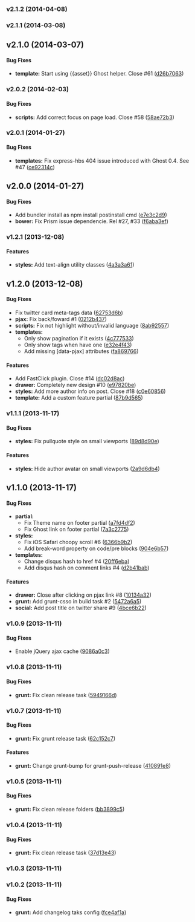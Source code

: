 <a name="v2.1.2"></a>
### v2.1.2 (2014-04-08)

<a name="v2.1.1"></a>
### v2.1.1 (2014-03-08)

<a name="v2.1.0"></a>
## v2.1.0 (2014-03-07)


#### Bug Fixes

* **template:** Start using {{asset}} Ghost helper. Close #61 ([d26b7063](http://github.com/oswaldoacauan/ghostium/commit/d26b706391f8866e38b8a47efb39cd9767c20942))

<a name="v2.0.2"></a>
### v2.0.2 (2014-02-03)


#### Bug Fixes

* **scripts:** Add correct focus on page load. Close #58 ([58ae72b3](http://github.com/oswaldoacauan/ghostium/commit/58ae72b3b29ff1b32f38fd6728b7c8d65044ed8f))

<a name="v2.0.1"></a>
### v2.0.1 (2014-01-27)


#### Bug Fixes

* **templates:** Fix express-hbs 404 issue introduced with Ghost 0.4. See #47 ([ce92314c](http://github.com/oswaldoacauan/ghostium/commit/ce92314c0a5576f3c84134db27ba009cc066580a))

<a name="v2.0.0"></a>
## v2.0.0 (2014-01-27)


#### Bug Fixes

* Add bundler install as npm install postinstall cmd ([e7e3c2d9](http://github.com/oswaldoacauan/ghostium/commit/e7e3c2d9875b7f98a7505c2d0e2fbc13dd9c945e))
* **bower:** Fix Prism issue dependencie. Rel #27, #33 ([f6aba3ef](http://github.com/oswaldoacauan/ghostium/commit/f6aba3efa4de5cf1a20213edfe997a5f8b45d398))

<a name="v1.2.1"></a>
### v1.2.1 (2013-12-08)


#### Features

* **styles:** Add text-align utility classes ([4a3a3a61](http://github.com/oswaldoacauan/ghostium/commit/4a3a3a611c003fbba701aec8c987b053c3d378c4))

<a name="v1.2.0"></a>
## v1.2.0 (2013-12-08)


#### Bug Fixes

* Fix twitter card meta-tags data ([62753d6b](http://github.com/oswaldoacauan/ghostium/commit/62753d6bf6c84bd44c71da6df1d53680d2a2e368))
* **pjax:** Fix back/foward #1 ([0212b437](http://github.com/oswaldoacauan/ghostium/commit/0212b4370b9e02b0cc234c28b300f0c5b12dff2d))
* **scripts:** Fix not highlight without/invalid language ([8ab92557](http://github.com/oswaldoacauan/ghostium/commit/8ab92557ee5e782257658cc857c3363324b3c996))
* **templates:**
  * Only show pagination if it exists ([4c777533](http://github.com/oswaldoacauan/ghostium/commit/4c77753341027ccd5d0230138ee988b62f59219a))
  * Only show tags when have one ([e32e4f43](http://github.com/oswaldoacauan/ghostium/commit/e32e4f43ce4ded9766fe99d840e7fac97e0a95e0))
  * Add missing [data-pjax] attributes ([fa869766](http://github.com/oswaldoacauan/ghostium/commit/fa86976689af771639b2b00edfed9a391c2d1a78))


#### Features

* Add FastClick plugin. Close #14 ([dc02d8ac](http://github.com/oswaldoacauan/ghostium/commit/dc02d8ac7a6644d0ac9e09c900d2297a22b05073))
* **drawer:** Completely new design #10 ([e97820be](http://github.com/oswaldoacauan/ghostium/commit/e97820beecaa3c1e2e633323c64eab078743aad1))
* **styles:** Add more author info on post. Close #18 ([c0e60856](http://github.com/oswaldoacauan/ghostium/commit/c0e6085665def13056478e75b78011d70cc168fb))
* **template:** Add a custom feature partial ([87b9d565](http://github.com/oswaldoacauan/ghostium/commit/87b9d56535c0a3ebe37c9a058f3503b7f8ecec9c))

<a name="v1.1.1"></a>
### v1.1.1 (2013-11-17)


#### Bug Fixes

* **styles:** Fix pullquote style on small viewports ([89d8d90e](http://github.com/oswaldoacauan/ghostium/commit/89d8d90e023f4f0fb2f7842b9af3fb5370207d25))


#### Features

* **styles:** Hide author avatar on small viewports ([2a9d6db4](http://github.com/oswaldoacauan/ghostium/commit/2a9d6db462ca89a74a96da22675f6eb67aaa0919))

<a name="v1.1.0"></a>
## v1.1.0 (2013-11-17)


#### Bug Fixes

* **partial:**
  * Fix Theme name on footer partial ([a7fd4df2](http://github.com/oswaldoacauan/ghostium/commit/a7fd4df2281c86ca231703544b14c436e4441ebf))
  * Fix Ghost link on footer partial ([7a3c2775](http://github.com/oswaldoacauan/ghostium/commit/7a3c2775d8b5532f3c5899b30971abbbc62aad3a))
* **styles:**
  * Fix iOS Safari choopy scroll #6 ([6366b9b2](http://github.com/oswaldoacauan/ghostium/commit/6366b9b2f5dae87b74236955a94f2026cabbc45d))
  * Add break-word property  on code/pre blocks ([904e6b57](http://github.com/oswaldoacauan/ghostium/commit/904e6b571b7619289144227ef7ffaac0ae551bbb))
* **templates:**
  * Change disqus hash to href #4 ([20ff6eba](http://github.com/oswaldoacauan/ghostium/commit/20ff6eba26cf7995fea921046a0bf21cf4f7e222))
  * Add disqus hash on comment links  #4 ([d2b41bab](http://github.com/oswaldoacauan/ghostium/commit/d2b41bab7db9ec6bad317d03b7cb40b266387959))


#### Features

* **drawer:** Close after clicking on pjax link  #8 ([10134a32](http://github.com/oswaldoacauan/ghostium/commit/10134a32c0a210ff517e05ca97960e638304044f))
* **grunt:** Add grunt-csso in build task #2 ([5472a6a5](http://github.com/oswaldoacauan/ghostium/commit/5472a6a5a296ad8a0e04e2b5f2474e1180412b73))
* **social:** Add post title on twitter share  #9 ([4bce6b22](http://github.com/oswaldoacauan/ghostium/commit/4bce6b22ec4c4332aa5ceb868c514c1a5ab8bcbf))

<a name="v1.0.9"></a>
### v1.0.9 (2013-11-11)


#### Bug Fixes

* Enable jQuery ajax cache ([9086a0c3](http://github.com/oswaldoacauan/ghostium/commit/9086a0c3afce03cc8bb871cb6c9df25acb0c916b))

<a name="v1.0.8"></a>
### v1.0.8 (2013-11-11)


#### Bug Fixes

* **grunt:** Fix clean release task ([5949166d](http://github.com/oswaldoacauan/ghostium/commit/5949166df10adf1486d37331a919278c2feb627c))

<a name="v1.0.7"></a>
### v1.0.7 (2013-11-11)


#### Bug Fixes

* **grunt:** Fix grunt release task ([62c152c7](http://github.com/oswaldoacauan/ghostium/commit/62c152c7e985930471052face33872839ac12213))


#### Features

* **grunt:** Change grunt-bump for grunt-push-release ([410891e8](http://github.com/oswaldoacauan/ghostium/commit/410891e8dd3fba04ae9fde2fcd11bcb56b12ca9b))

<a name="v1.0.5"></a>
### v1.0.5 (2013-11-11)


#### Bug Fixes

* **grunt:** Fix clean release folders ([bb3899c5](http://github.com/oswaldoacauan/ghostium/commit/bb3899c52eff283f68f4b80d43f78f65d720894a))

<a name="v1.0.4"></a>
### v1.0.4 (2013-11-11)


#### Bug Fixes

* **grunt:** Fix clean release task ([37d13e43](http://github.com/oswaldoacauan/ghostium/commit/37d13e43e17dfdbc97a6525e6d25fbd3c823ef67))

<a name="v1.0.3"></a>
### v1.0.3 (2013-11-11)

<a name="v1.0.2"></a>
### v1.0.2 (2013-11-11)


#### Bug Fixes

* **grunt:** Add changelog taks config ([fce4af1a](http://github.com/oswaldoacauan/ghostium/commit/fce4af1aea1f1bc8cf0de4195a5b76f1e53fbc3a))

